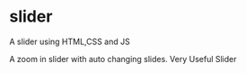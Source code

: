 # slider
A slider using HTML,CSS and JS

A zoom in slider with auto changing slides.
 Very Useful Slider
